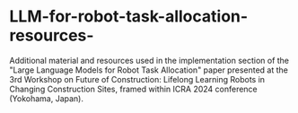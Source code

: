 # LLM-for-robot-task-allocation-resources-
Additional material and resources used in the implementation section of the "Large Language Models for Robot Task Allocation" paper presented at the 3rd Workshop on Future of Construction: Lifelong Learning Robots in Changing Construction Sites, framed within ICRA 2024 conference (Yokohama, Japan).
